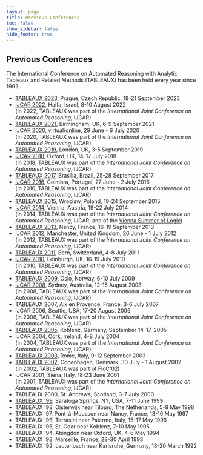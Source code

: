 ```yaml
---
layout: page
title: Previous Conferences
toc: false
show_sidebar: false
hide_footer: true
---
```


## Previous Conferences 

The International Conference on Automated Reasoning with Analytic Tableaux and
Related Methods (TABLEAUX) has been held every year since 1992.


* [TABLEAUX 2023](https://tableaux2023.tableaux-ar.org/), Prague, Czech Republic, 18-21 September 2023
* [IJCAR 2022](https://easychair.org/smart-program/FLoC2022/IJCAR-index.html), Haifa, Israel, 8-10 August 2022<br /> (in 2022, TABLEAUX was part of the <i>International Joint Conference on Automated Reasoning</i>, IJCAR)
* [TABLEAUX 2021](https://tableaux2021.org/), Birmingham, UK, 6-9 September 2021
* [IJCAR 2020](https://ijcar2020.org/), virtual/online, 29 June - 6 July 2020<br /> (in 2020, TABLEAUX was part of the <i>International Joint Conference on Automated Reasoning</i>, IJCAR)
* [TABLEAUX 2019](https://tableaux2019.org/), London, UK, 3-5 September 2019
* [IJCAR 2018](http://ijcar2018.org/), Oxford, UK, 14-17 July 2018<br /> (in 2018, TABLEAUX was part of the <i>International Joint Conference on Automated Reasoning</i>, IJCAR)
* [TABLEAUX 2017](http://tableaux2017.cic.unb.br/), Bras&iacute;lia, Brazil, 25-28 September 2017
* [IJCAR 2016](http://www.uc.pt/en/congressos/ijcar2016/), Coimbra, Portugal, 27 June - 2 July 2016<br /> (in 2016, TABLEAUX was part of the <i>International Joint Conference on Automated Reasoning</i>, IJCAR)
* [TABLEAUX 2015](http://tableaux2015.ii.uni.wroc.pl/), Wroc&#322;aw, Poland, 19-24 September 2015
* [IJCAR 2014](http://cs.nyu.edu/ijcar2014/), Vienna, Austria, 19-22 July
  2014<br /> (in 2014, TABLEAUX was part of the <i>International Joint Conference on Automated Reasoning</i>, IJCAR, and of the [Vienna Summer of Logic](http://vsl2014.at/))
* [TABLEAUX 2013](http://tableaux13.loria.fr/), Nancy, France, 16-19 September
  2013
* [IJCAR 2012](http://curation.cs.manchester.ac.uk/ijcar/), Manchester, United Kingdom, 26 June - 1 July 2012<br /> (in 2012, TABLEAUX was part of the <i>International Joint Conference on Automated Reasoning</i>, IJCAR)
* [TABLEAUX 2011](http://www.tableaux11.unibe.ch/), Bern, Switzerland, 4-8 July 2011
* [IJCAR 2010](http://www.floc-conference.org/IJCAR-home.html), Edinburgh, UK, 16-19 July 2010<br /> (in 2010, TABLEAUX was part of the <i>International Joint Conference on Automated Reasoning</i>, IJCAR) 
* [TABLEAUX 2009](http://heim.ifi.uio.no/martingi/Tableaux09/), Oslo, Norway, 6-10 July 2009
* [IJCAR 2008](http://www.ijcar.org/2008/), Sydney, Australia, 12-15 August 2008<br /> (in 2008, TABLEAUX was part of the <i>International Joint Conference on Automated Reasoning</i>, IJCAR) 
* TABLEAUX 2007, Aix en Provence, France, 3-6 July 2007 
* IJCAR 2006, Seattle, USA, 17-20 August 2006<br /> (in 2006, TABLEAUX was part of the <i>International Joint Conference on Automated Reasoning</i>, IJCAR) 
* [TABLEAUX 2005](http://tableaux2005.uni-koblenz.de), Koblenz, Germany, September 14-17, 2005
* IJCAR 2004, Cork, Ireland, 4-8 July 2004<br /> (in 2004, TABLEAUX was part of the <i>International Joint Conference on Automated Reasoning</i>, IJCAR)
* [TABLEAUX 2003]( http://tab2003.dia.uniroma3.it/), Rome, Italy, 9-12 September 2003
* [TABLEAUX 2002](http://floc02.diku.dk/TABLEAUX/), Copenhagen, Denmark, 30 July - 1 August 2002<br /> (in 2002, TABLEAUX was part of [FloC'02](http://floc02.diku.dk/)) 
* IJCAR 2001, Siena, Italy, 18-23 June 2001<br /> (in 2001, TABLEAUX was part of the <i>International Joint Conference on Automated Reasoning</i>, IJCAR)
* TABLEAUX 2000, St. Andrews, Scotland, 3-7 July 2000
* [TABLEAUX '99](http://www.cs.albany.edu/~nvm/tab99/), Saratoga Springs, NY, USA, 7-11 June 1999
* TABLEAUX '98, Oisterwijk near Tilburg, The Netherlands, 5-8 May 1998
* TABLEAUX '97, Pont-&agrave;-Mousson near Nancy, France, 13-16 May 1997
* TABLEAUX '96, Terrasini near Palermo, Italy, 15-17 May 1996
* TABLEAUX '95, St. Goar near Koblenz, 7-10 May 1995
* TABLEAUX '94, Abingdon near Oxford, UK, 4-6 May 1994
* TABLEAUX '93, Marseille, France, 28-30 April 1993
* TABLEAUX '92, Lautenbach near Karlsruhe, Germany, 18-20 March 1992
